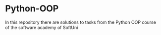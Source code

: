 # Python-OOP
In this repository there are solutions to tasks from the Python OOP course of the software academy of SoftUni
